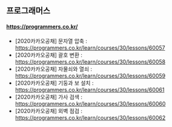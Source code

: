 ## 프로그래머스

#### https://programmers.co.kr/

- [2020카카오공채] 문자열 압축 : https://programmers.co.kr/learn/courses/30/lessons/60057
- [2020카카오공채] 괄호 변환 : https://programmers.co.kr/learn/courses/30/lessons/60058
- [2020카카오공채] 자물쇠와 열쇠 : https://programmers.co.kr/learn/courses/30/lessons/60059
- [2020카카오공채] 기둥과 보 설치 : https://programmers.co.kr/learn/courses/30/lessons/60061
- [2020카카오공채] 가사 검색 : https://programmers.co.kr/learn/courses/30/lessons/60060
- [2020카카오공채] 외벽 점검 : https://programmers.co.kr/learn/courses/30/lessons/60062